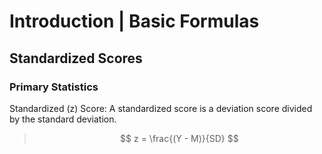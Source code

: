 # Introduction | Basic Formulas

## Standardized Scores

### Primary Statistics

Standardized (z) Score: A standardized score is a deviation score divided by the standard deviation. 

> $$ z = \frac{(Y - M)}{SD} $$
